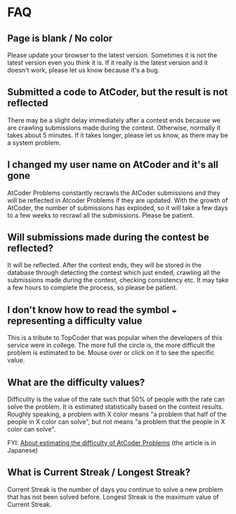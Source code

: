 # FAQ

## Page is blank / No color
Please update your browser to the latest version. Sometimes it is not the latest version even you think it is.
If it really is the latest version and it doesn't work, please let us know because it's a bug.

## Submitted a code to AtCoder, but the result is not reflected
There may be a slight delay immediately after a contest ends because we are crawling submissions made during the contest.
Otherwise, normally it takes about 5 minutes.
If it takes longer, please let us know, as there may be a system problem.

## I changed my user name on AtCoder and it's all gone
AtCoder Problems constantly recrawls the AtCoder submissions and they will be reflected in Atcoder Problems if they are updated.
With the growth of AtCoder, the number of submissions has exploded, so it will take a few days to a few weeks to recrawl all the submissions.
Please be patient.

## Will submissions made during the contest be reflected?
It will be reflected.
After the contest ends, they will be stored in the database through detecting the contest which just ended, crawling all the submissions made during the contest, checking consistency etc.
It may take a few hours to complete the process, so please be patient.

## I don't know how to read the symbol ◒ representing a difficulty value
This is a tribute to TopCoder that was popular when the developers of this service were in college.
The more full the circle is, the more difficult the problem is estimated to be.
Mouse over or click on it to see the specific value.

## What are the difficulty values?
Difficulity is the value of the rate such that 50% of people with the rate can solve the problem.
It is estimated statistically based on the contest results.
Roughly speaking, a problem with X color means "a problem that half of the people in X color can solve", but not means "a problem that the people in X color can solve".

FYI: [About estimating the difficulty of AtCoder Problems](http://pepsin-amylase.hatenablog.com/entry/atcoder-problems-difficulty) (the article is in Japanese)

## What is Current Streak / Longest Streak?
Current Streak is the number of days you continue to solve a new problem that has not been solved before. Longest Streak is the maximum value of Current Streak.